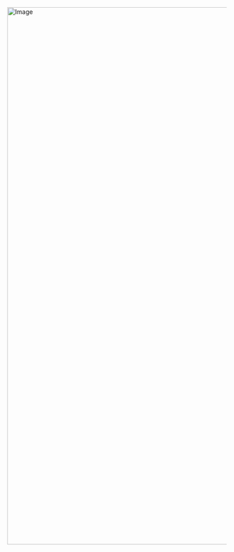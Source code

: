 <img width="1232" alt="Image" src="https://github.com/user-attachments/assets/3fb937f3-42b7-44d9-966f-71dafb37807c" />

